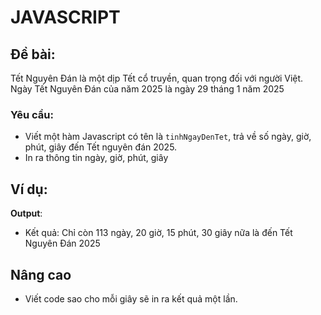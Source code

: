 # JAVASCRIPT

## Đề bài:

Tết Nguyên Đán là một dịp Tết cổ truyền, quan trọng đối với người Việt. Ngày Tết Nguyên Đán của năm 2025 là ngày 29 tháng 1 năm 2025

### Yêu cầu:

- Viết một hàm Javascript có tên là `tinhNgayDenTet`, trả về số ngày, giờ, phút, giây đến Tết nguyên đán 2025.
- In ra thông tin ngày, giờ, phút, giây

## Ví dụ:

**Output**:

- Kết quả: Chỉ còn 113 ngày, 20 giờ, 15 phút, 30 giây nữa là đến Tết Nguyên Đán 2025

## Nâng cao

- Viết code sao cho mỗi giây sẽ in ra kết quả một lần.
